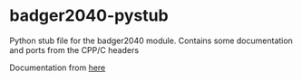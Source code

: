 # badger2040-pystub
Python stub file for the badger2040 module. Contains some documentation and ports from the CPP/C headers

Documentation from [here](https://github.com/pimoroni/pimoroni-pico/tree/main/micropython/modules/badger2040)
